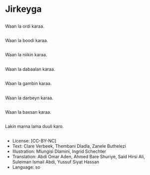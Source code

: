 # Jirkeyga

##
Waan la ordi karaa.

##
Waan la boodi karaa.

##
Waan la niikin karaa.

##
Waan la dabaalan karaa.

##
Waan la gambin karaa.

##
Waan la darbeyn karaa.

##
Waan la baxsan karaa.

##
Lakin marna lama duuli karo.

##
* License: [CC-BY-NC]
* Text: Clare Verbeek, Thembani Dladla, Zanele Buthelezi
* Illustration: Mlungisi Dlamini, Ingrid Schechter
* Translation: Abdi Omar Aden, Ahmed Bare Shuriye, Said Hirsi Ali, Suleiman Ismail Abdi, Yussuf Siyat Hassan
* Language: so

